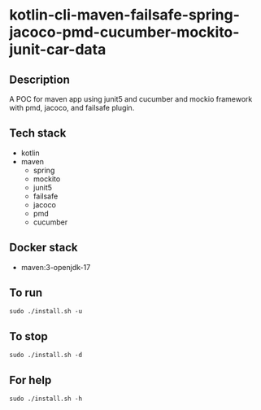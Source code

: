 # kotlin-cli-maven-failsafe-spring-jacoco-pmd-cucumber-mockito-junit-car-data

## Description
A POC for maven app using junit5
and cucumber and mockio framework
 with pmd,
jacoco, and failsafe plugin.

## Tech stack
- kotlin
- maven
	- spring
	- mockito
  - junit5
  - failsafe
  - jacoco
  - pmd
  - cucumber

## Docker stack
- maven:3-openjdk-17

## To run
`sudo ./install.sh -u`

## To stop
`sudo ./install.sh -d`

## For help
`sudo ./install.sh -h`
